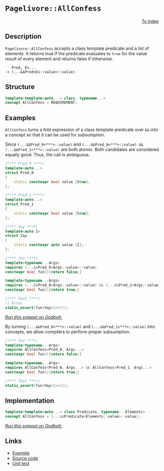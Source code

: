 <!-- Copyright 2024 Feng Mofan
SPDX-License-Identifier: Apache-2.0 -->

# `Pagelivore::AllConfess`

<p style='text-align: right;'><a href="../../concepts.md#pagelivore-all-confess">To Index</a></p>

## Description

`Pagelivore::AllConfess` accepts a class template predicate and a list of elements.
It returns true if the predicate evaluates to `true` for the value result of every element and returns false if otherwise.

<pre><code>   Pred, Es...
-> (...&&Pred&lt;Es::value&gt;::value)</code></pre>

## Structure

```C++
template<template<auto...> class, typename...>
concept AllConfess = REQUIREMENT;
```

## Examples

`AllConfess` turns a fold expression of a class template predicate over `&&` into a concept so that it can be used for subsumption.

Since `(...&&Pred_0<***>::value)` and `(...&&Pred_0<***>::value) && (...&&Pred_1<***>::value)` are both atomic.
Both candidates are considered equally good.
Thus, the call is ambiguous.

```C++
/**** Pred_0 ****/
template<auto...>
struct Pred_0
{
    static constexpr bool value {true};
};

/**** Pred_1 ****/
template<auto...>
struct Pred_1
{
    static constexpr bool value {true};
};

/**** Vay ****/
template<auto I>
struct Vay
{
    static constexpr auto value {I};
};

/**** fun ****/
template<typename...Args>
requires (...&&Pred_0<Args::value>::value)
constexpr bool fun(){return false;}

template<typename...Args>
requires (...&&Pred_0<Args::value>::value) && (...&&Pred_1<Args::value>::value)
constexpr bool fun(){return true;}

/**** Test ****/
// Error
static_assert(fun<Vay<1>>());
```

[*Run this snippet on Godbolt.*](https://godbolt.org/#z:OYLghAFBqd5QCxAYwPYBMCmBRdBLAF1QCcAaPECAMzwBtMA7AQwFtMQByARg9KtQYEAysib0QXACx8BBAKoBnTAAUAHpwAMvAFYTStJg1DIApACYAQuYukl9ZATwDKjdAGFUtAK4sGIAMwapK4AMngMmAByPgBGmMQB/qQADqgKhE4MHt6%2BAUGp6Y4CYRHRLHEJ/kl2mA6ZQgRMxATZPn6Btpj2RQwNTQQlUbHxibaNza25HQrjA%2BFD5SNVAJS2qF7EyOwcAPQAVAd7ANTKxJjoAPoaR4d7OyYaAIIEmCzJBi8m/m5MXkQAdICvtgHo8ZsQvA4TmdLhpQSYAOxWJ5HVFHGZMRzII5oBgzTCqZLEI4xVCeI4ANzEXkwR0RFgIEMwiIAIl9kY9Wez4U99odoecLlwbod7k8Xm8Pszvr8AUD/CCnuDIQQBZcuPCkaC0ejGlicQJ8YTiaTyVTvLT6YyaVz/BzbfbebcjgA1JgATxFBzFz1e70x0p%2Bf1QRwAksDQcqoW73ZqOTqMfrcUaiUdZSHzTS6Ujwwi2XbNfnHY8%2BQcjlQvAwvXdQRL/Z9vgR3clGKxMID/o9iMAFBGnmcAI5ePBnBRHCAd8wANmnp0FcO%2BXZ7IBAmel2BXa%2BWoOTL2NJLJtHLlYg26RZwIGyrVDESm5eZ5vslAa%2BbibLeYbA7S97CtBg%2BHUdx0nMwZ1AudYVfH9N2pdcYItZY6VA6dgKBZDwJhIUoO7BR4JtBU8Mwbcnl3AlU1NI8KwYU96QvK8jmtaUrAfJ5QVLY4ABVMBmasfR2HYjmwYhiBISM9TwZALiYBQlGaahK1fGNXw1P8FVPbc7Q4VZaE4ABWXg/A4LRSFQTg3Gsax0XWTZLTMfweFIAhNC01YAGsQF0qd/gADinKRdIRKdJAATn8QK7P0ThJF4FgJA0IJDOM0yOF4XCgicoytNIOBYBgRAQHWAhkj%2BchKDQN46HiSI204VRfIAWiCo5gGQbEpH%2BMxeHOQgSDwdA9H4QQRDEdgpBkQRFBUdRMtIXQuFIAB3YgmGSTgeG0vSDOckzOAAeT%2BYrVVQKgjjqqdGskZrWqOdqzHHDwKvoYlzHs5ZeAyrRVggJByuSSqyAoCBfv%2BkBgCkMw%2BDoF5iFwiAYm2mJwiad01t4RHmGId1dpibRagyhzyrYQRdoYWgUZmrAYi8YAfloWhcO4XgsBYQxgHECmRzxvAKW47aCVqP5tgc8IXh0mbaDwGJlsxjwsG2xk8FixnSB54hSSUFlXlZiWjGc1YqAMHsXTwTAFt2j9UfG4RRHEMbBvkJQ1G2ub9FZlALMsfRJdwyBVlQZIegZ%2BqZnQL4WVMSxrDMJLVeIPred9zpukyFwGHcTw2j0UJ5jKCo9AKDIBEmPx5oLnpBlzkZ5pqOoBD6CYM9yauui5uvZgr4YEmr2Zi70DFmg7xYu9WBRrK2CQNo4fTSES3hktOhqmpatrJA68dcB6567K4N7HL11YEEwJgsASU9SHcyR/H%2BUKEUkDRJDMSQp3izzgsijhotIWL/DMf5/CnBE3l/DeV0rpLgYVgreRnttZKqUQDpT1tlPK30CoHRKoDYGT1qpsFqovS6yADBGBusFf4XB/jGW6kQOO/V5r22GrbaQ9tJpOxmroCGS0Vqo0ntPWeO0OD7SKn8I4x0F7nSagQ1mxDSHkPuqgR68QkI/13h9LKKDMHxFKkDORf0nooEIWDYKXAgg0FoNDWG8MZro2RpbKxmNsa4wcJbQmjACAkzJttSm1Nab00tszbW2xjL4DOHUHmDMKGqAFi8S2IsujbQllLZGssAnvTjkrByqt1aYE1izIwOtQCZX1obBQxtTbm0YJbOhNtRqMNkMw6axk2Gu11hHKwnt4k%2BzPv7QOnBg4EFDv4cOHsLDRznrHeOHSR4t1rn4CArhe7zWzqUTu%2Bc0iFyyI3EuKRVnlxzss5uyc279HmUnVuvR267KHn3HuGyrn9EHnnHeawNjj0eWLHhMDOCiIujifRUiyHXAgBvKhiid7vX3qQQ%2Bx8Rhn3ckYoIYtP7f10v8EKulgpmHRaBby4CgrQJmrA2w8C94FKQfAFBhVDqaPUcQbB2wmgsCaiwBQFJsQUi4CQqUMwur4CoX1Aash6HVKtnU52ARFrLVWozbhW18V7TQUdE6qhGXMtZey/4nLVQQAejohRL1/DKMQWo7R/0qXGt0Sy5IyQLhsuChcDVFwlWMKhvEcxCMkaYxse6rGOM8ZOLkUTVxpNyaBMwFTGmYgfHKz8bk5JpAglc1CXzCJyBBbRMELE8WktpbuiSfLVJlsMlpCyVrXJ4R8mfT4EUkpZsLbK0qSNCQNSJqO3qToMV%2Bj3aRzad7eAfsA6ZAZjsEOnbWnDJjvEahCcz41x6KndOORNmLIWA8rZhRMjHLLpke5VcTnTPri0G5%2BzTn7u3V3MYRzD3noHhch5I8x6jWlXipKnzHVHCZSyykaqNXrx5SQEFBqCkHyPifSgk9EUBF/jiuyZgYNcG8hoKcaKn1z04HAhBgHz4gEvqQ4BukH7%2BF0ghuygV37%2BBlc%2BlKxLPqT06shvhYKMOq3SM4SQQA%3D%3D)

By turning `(...&&Pred_0<***>::value)` and `(...&&Pred_1<***>::value)` into concepts, we allow compilers to perform proper subsumption.

```C++
/**** fun ****/
template<typename...Args>
requires AllConfess<Pred_0, Args...>
constexpr bool fun(){return false;}

template<typename...Args>
requires AllConfess<Pred_0, Args...> && AllConfess<Pred_1, Args...>
constexpr bool fun(){return true;}

/**** Test ****/
static_assert(fun<Vay<1>>());
```

## Implementation

```C++
template<template<auto...> class Predicate, typename...Elements>
concept AllConfess = (...&&Predicate<Elements::value>::value);
```

[*Run this snippet on Godbolt.*](https://godbolt.org/#z:OYLghAFBqd5QCxAYwPYBMCmBRdBLAF1QCcAaPECAMzwBtMA7AQwFtMQByARg9KtQYEAysib0QXACx8BBAKoBnTAAUAHpwAMvAFYTStJg1DIApACYAQuYukl9ZATwDKjdAGFUtAK4sGIAMwapK4AMngMmAByPgBGmMQgkv6kAA6oCoRODB7evgFBaRmOAmER0SxxCUm2mPbFDEIETMQEOT5%2BgTV1WY3NBKVRsfGJyQpNLW15nWN9A%2BWVIwCUtqhexMjsHAD0AFR7%2BweHR/tbJhoAgrv7ANQAkiwp9GyCTPXXB6cXV8c/x5/nZ3OBEwDwMwJM/jcwNBr0wELcTC8RAAdKiIdhrsgDAoFNdlMRMPhRMDSNcCABPFKMViYVHI7BPRgEBTowFoBgbFIEa7nWi0DwMKiYHHXCEAEWuEDp5gAbLL8YS8MS4ZCGSCmQoQCAAG5iLwq7Ba3XeTCLCFWC6A76/E5Wg7XAAqwuZ71tXxth3%2BdpuCvQAH0NK69v9oY9YfDESi0f5sICxsQvA48QT/RpASYAOwW87XXPXGaOZCYgRjTCqFLEa4xVCea7G/WirMEBNwjNi83ptsdy3un0pv1cIM7EMgsPgyGR1DSmNx5uJ7m%2Bged7N5/NNQvFhil8uV6u1%2BuYRsWOet9v%2BbOZs8X3t7a4ANSY5KHI5h44RSNQd1ZF3j8/vj%2BXQFVwLJVN23CtrknOs9UPTMLFuS9uwBLtz3TG8dmuKgvAYZ9AVDMEVShSlqTYOlzmIYAWRnC4CQARy8PACVxXl%2BQEIUcXhRcgh5CiFGnWMLnZcDdxrWhMOwiAzSzAkCDWHCqDEJQOy7HsgVHAj4QpKlmFI1FyMo79yMwejGOFHk%2BQFdiqLcLjSX0vjowxWVZXM1jBWFazFy4OzeP4tkS2BHcq1E8SGEkuCZLkskW2U9tVOtR1nVwn91yVP0mBxeICGobD4Qfcl4S4VkY0ks1zw4ZZaE4ABWXg/A4LRSFQTg3Gsax81WdZYLMfweFIAhNAq5YAGsQGqmVkQADhlKRqozGVJAATn8eaev0ThJF4FgJA0IJ6sa5qOF4TUggGhqKtIOBYBgRAQFWAgUiRchKDQB46HiSIaU4VRpoAWgW65gGQIspGRMxeEVIhiDwdA9H4QQRDEdgpBkQRFBUdRztIXRvIAd2IJgUk4HhKpqurBqazgAHkkUe7lUCoa4fplf7JEB4HrlBsxJQ8N76ErcxesWXgzq0ZYICQV6UnesgKAgKWZZAYApDMPg6GBYhNQgGIKZicJmnJYneD15hiHJKmYm0TAHCN0hXueAgqYYWhDaxrAYi8YAET5TVuF4LAWEMYBxDd0yHDwbVhQpstraRTY%2BvCYEqqx2g8BiAmzY8LAKebPBtr90hI%2BIaslDFEEg9ToxBuWKgDEou88EwXGqe0234eEURxBR9v0bUCmcf0IOUDayx9DTzVIGWVAuSyX3frGdBxVMSxrDMA6i%2BhrAJ8krprfqFwGHcTx2j0UJwkGCphm8wpMgESY/Gv9Jb4YOYhgSby7D3npxlaY%2B8g/2oX8BC9BaK/S%2B79bA/3vnoGYoDz7zCvssBQnUNgSFJhwWqpB9q8EOkzP6AMgYg0kGDSUuBCAkFFD1Lgwt%2BrV2WAgTATAsAJB3qNJIyJloZkkBoSQZhJAyl2uNRa60OCbVINtfwZhkT%2BBlBmSa/hJrVWqlwFai1JpYIpodY6IBTrV0ujdCWd1aZPTlgrfmn02DfXwWzLEQdOaLWRFwZEjVIYkBhnDWQiMu7SB7koPuWNdCq3xoTI26DMHYMphwGmD0kTXAZnglmANbFGHsY45xPNUB83iJQyRNDRYXUMWY%2BIz15aZOlvzFABgjBcEWlwIINBaAay1jrLGJsDa2zaWbC2VsbYF3tkyJ2LsKbu09t7Wgvs%2BoBwrpsRq%2BACTh0jr7FxqhY7AltonWoFNU7pwNlnGZItob5z6kXEumAy6ByMJXUA50a51wUA3JuLdGBt08Z3ZGPjZC90xo1QJg8q7LysKPbZ28p4zxLJweeBBF7%2BDFAC1e694ibyjpPXe4dnAQFcNA7yZ8yhvz0DfeoWLUhP3qGAhYADujAKgX/B%2BqL6ggP6PAvFH9qW5FpbAxluLwFoJWGsVB1CRHhM0ZwBJrNMRVOAKkpxgYIBkKhjk6hIs6GkAYUw4YrCdpBGTmIiR1VkRLWqotMwRqzAykmiohaGisZaNsDo2hNz9HwEMfdOmJSinEAsZsZoLAAYsAUNqIs2oanIgImMCG%2BAobuO8u3Lx7zUbyD8d8nQARSDBKJn7MJ5NrXU2MfTRmqhfX%2BsDcG0N3IIC83KdkwW/g8l6MKWUmWbqG0VIDSkFIfog2LT9KWv0BafHq3iM03W%2BszYdJHebS2e9bb9MEIM12szMAey9mIcZtspmXP2aQOZX9FnRxWcgOO6zBCbJTmnDO5I9k50ObbE56Qznl0ueEa5Ys%2BB3Iec3VuBcY1vIkB8tGib%2B4polcPFeQLx7wFBfUX2WwF4gcBRYNeOCN4w2RTvT%2BaK/AYsPkSnFF9yXEqKFkIlBKshkqvnS7%2BfQiXofpT/MjECOXUbo0y7lArkF8uRpmq1B0RV9uuH6gNdYS2wjGKQiNFDBaKvtWLehjDmGUHQTqgIUiLU9TMOprgk0NAykNdxnBnBtG6JuSNEYjiFHVV4f4aq2merzREf4LNPGjrSaGiI8GenIlKuM4XQdWREhAA%3D%3D)

## Links

- [Example](../../../code/facilities/concepts/pagelivore/all_confess/implementation.hpp)
- [Source code](../../../../conceptrodon/pagelivore/concepts/all_confess.hpp)
- [Unit test](../../../../tests/unit/concepts/pagelivore/all_confess.test.hpp)
